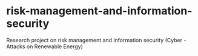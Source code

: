 # risk-management-and-information-security
Research project on risk management and information security (Cyber - Attacks on Renewable Energy)

